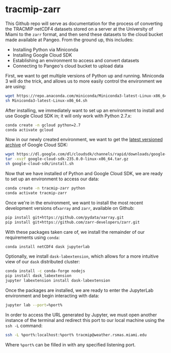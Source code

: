 # tracmip-zarr
This Github repo will serve as documentation for the process of converting the TRACMIP netCDF4 datasets stored on a server at the University of Miami to the `zarr` format, and then send these datasets to the cloud bucket made available at Pangeo.
From the ground up, this includes:

* Installing Python via Miniconda
* Installing Google Cloud SDK
* Establishing an environment to access and convert datasets
* Connecting to Pangeo's cloud bucket to upload data

First, we want to get multiple versions of Python up and running.
Miniconda 3 will do the trick, and allows us to more easily control the environment we are using:

```bash
wget https://repo.anaconda.com/miniconda/Miniconda3-latest-Linux-x86_64.sh
sh Miniconda3-latest-Linux-x86_64.sh
```

After installing, we immediately want to set up an environment to install and use Google Cloud SDK in; it will only work with Python 2.7.x:

```bash
conda create -n gcloud python=2.7
conda activate gcloud
```

Now in our newly created environment, we want to get the [latest versioned archive](https://cloud.google.com/sdk/docs/downloads-versioned-archives) of Google Cloud SDK:

```bash
wget https://dl.google.com/dl/cloudsdk/channels/rapid/downloads/google-cloud-sdk-235.0.0-linux-x86_64.tar.gz
tar -xvzf google-cloud-sdk-235.0.0-linux-x86_64.tar.gz
sh google-cloud-sdk/install.sh
```

Now that we have installed of Python and Google Cloud SDK, we are ready to set up an environment to access our data:

```bash
conda create -n tracmip-zarr python
conda activate tracmip-zarr
```

Once we're in the environment, we want to install the most recent development versions of`xarray` and `zarr`, available on Github:

```bash
pip install git+https://github.com/pydata/xarray.git
pip install git+https://github.com/zarr-developers/zarr.git
```

With these packages taken care of, we install the remainder of our requirements using `conda`:

```bash
conda install netCDF4 dask jupyterlab
```

Optionally, we install `dask-labextension`, which allows for a more intuitive view of our `dask` distributed cluster:

```bash
conda install -c conda-forge nodejs
pip install dask_labextension
jupyter labextension install dask-labextension
```

Once the packages are installed, we are ready to enter the JupyterLab environment and begin interacting with data:

```bash
jupyter lab --port=%port%
```

In order to access the URL generated by Jupyter, we must open another instance of the terminal and redirect this port to our local machine using the `ssh -L` command:

```bash
ssh -L %port%:localhost:%port% tracmip@weather.rsmas.miami.edu
```

Where `%port%` can be filled in with any specified listening port.
